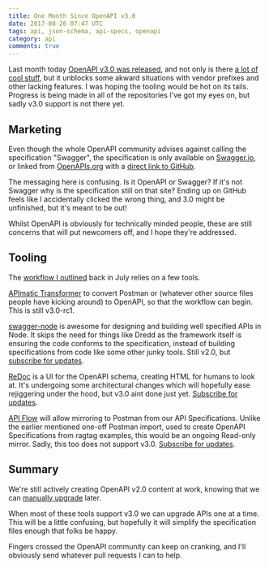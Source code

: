 ```yaml
---
title: One Month Since OpenAPI v3.0
date: 2017-08-26 07:47 UTC
tags: api, json-schema, api-specs, openapi
category: api
comments: true
---
```


Last month today [OpenAPI v3.0 was released](https://www.openapis.org/blog/2017/07/26/the-oai-announces-the-openapi-specification-3-0-0), and not only is there [a lot of cool stuff](https://blog.readme.io/an-example-filled-guide-to-swagger-3-2/), but it unblocks some akward situations with vendor prefixes and other lacking features. I was hoping the tooling would be hot on its tails. Progress is being made in all of the repositories I've got my eyes on, but sadly v3.0 support is not there yet.

## Marketing

Even though the whole OpenAPI community advises against calling the specification "Swagger", the specification is only available on [Swagger.io](https://swagger.io/specification/), or linked from [OpenAPIs.org](http://openapis.org) with a [direct link to GitHub](https://github.com/OAI/OpenAPI-Specification/blob/master/versions/3.0.0.md).

The messaging here is confusing. Is it OpenAPI or Swagger? If it's not Swagger why is the specification still on that site? Ending up on GitHub feels like I accidentally clicked the wrong thing, and 3.0 might be unfinished, but it's meant to be out!

Whilst OpenAPI is obviously for technically minded people, these are still concerns that will put newcomers off, and I hope they're addressed.

## Tooling

The [workflow I outlined](/api/2017/07/20/my-vision-for-a-perfect-world-in-api-specification/) back in July relies on a few tools.

[APImatic Transformer](https://apimatic.io/transformer) to convert Postman or (whatever other source files people have kicking around) to OpenAPI, so that the workflow can begin. This is still v3.0-rc1.

[swagger-node](https://github.com/swagger-api/swagger-node) is awesome for designing and building well specified APIs in Node. It skips the need for things like Dredd as the framework itself is ensuring the code conforms to the specification, instead of building specifications from code like some other junky tools. Still v2.0, but [subscribe for updates](https://github.com/swagger-api/swagger-node/issues/514).

[ReDoc](https://rebilly.github.io/ReDoc) is a UI for the OpenAPI schema, creating HTML for humans to look at. It's undergoing some architectural changes which will hopefully ease rejiggering under the hood, but v3.0 aint done just yet. [Subscribe for updates](https://github.com/Rebilly/ReDoc/issues/312).

[API Flow](https://github.com/luckymarmot/API-Flow/) will allow mirroring to Postman from our API Specifications. Unlike the earlier mentioned one-off Postman import, used to create OpenAPI Specifications from ragtag examples, this would be an ongoing Read-only mirror. Sadly, this too does not support v3.0. [Subscribe for updates](https://github.com/luckymarmot/API-Flow/issues/102).

## Summary

We're still actively creating OpenAPI v2.0 content at work, knowing that we can [manually upgrade](https://blog.runscope.com/posts/tutorial-upgrading-swagger-2-api-definition-to-openapi-3) later.

When most of these tools support v3.0 we can upgrade APIs one at a time. This will be a little confusing, but hopefully it will simplify the specification files enough that folks be happy.

Fingers crossed the OpenAPI community can keep on cranking, and I'll obviously send whatever pull requests I can to help.
